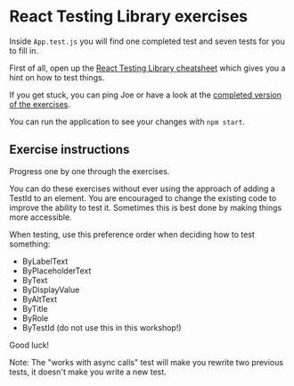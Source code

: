 # React Testing Library exercises

Inside `App.test.js` you will find one completed test and seven tests for you to fill in.

First of all, open up the [React Testing Library cheatsheet](https://github.com/testing-library/react-testing-library/raw/master/other/cheat-sheet.pdf) which gives you a hint on how to test things.

If you get stuck, you can ping Joe or have a look at the [completed version of the exercises](https://github.com/joejag/react-todo-2019/blob/final/src/App.test.js).

You can run the application to see your changes with `npm start`.

## Exercise instructions

Progress one by one through the exercises.

You can do these exercises without ever using the approach of adding a TestId to an element. You are encouraged to change the existing code to improve the ability to test it. Sometimes this is best done by making things more accessible.

When testing, use this preference order when deciding how to test something:

- ByLabelText
- ByPlaceholderText
- ByText
- ByDisplayValue
- ByAltText
- ByTitle
- ByRole
- ByTestId (do not use this in this workshop!)

Good luck!

Note: The "works with async calls" test will make you rewrite two previous tests, it doesn't make you write a new test.
